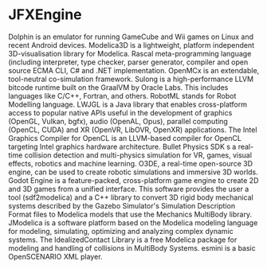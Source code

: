 # JFXEngine

Dolphin is an emulator for running GameCube and Wii games on Linux and recent Android devices. Modelica3D is a lightweight, platform independent 3D-visualisation library for Modelica. Rascal meta-programming language (including interpreter, type checker, parser generator, compiler and open source ECMA CLI, C# and .NET implementation. OpenMCx is an extendable, tool-neutral co-simulation framework. Sulong is a high-performance LLVM bitcode runtime built on the GraalVM by Oracle Labs. This includes languages like C/C++, Fortran, and others. RobotML stands for Robot Modelling language. LWJGL is a Java library that enables cross-platform access to popular native APIs useful in the development of graphics (OpenGL, Vulkan, bgfx), audio (OpenAL, Opus), parallel computing (OpenCL, CUDA) and XR (OpenVR, LibOVR, OpenXR) applications. The Intel Graphics Compiler for OpenCL is an LLVM-based compiler for OpenCL targeting Intel graphics hardware architecture. Bullet Physics SDK s a real-time collision detection and multi-physics simulation for VR, games, visual effects, robotics and machine learning. O3DE, a real-time open-source 3D engine, can be used to create robotic simulations and immersive 3D worlds. Godot Engine is a feature-packed, cross-platform game engine to create 2D and 3D games from a unified interface. This software provides the user a tool (sdf2modelica) and a C++ library to convert 3D rigid body mechanical systems described by the Gazebo Simulator's Simulation Description Format files to Modelica models that use the Mechanics MultiBody library. JModelica is a software platform based on the Modelica modeling language for modeling, simulating, optimizing and analyzing complex dynamic systems. The IdealizedContact Library is a free Modelica package for modeling and handling of collisions in MultiBody Systems. esmini is a basic OpenSCENARIO XML player.